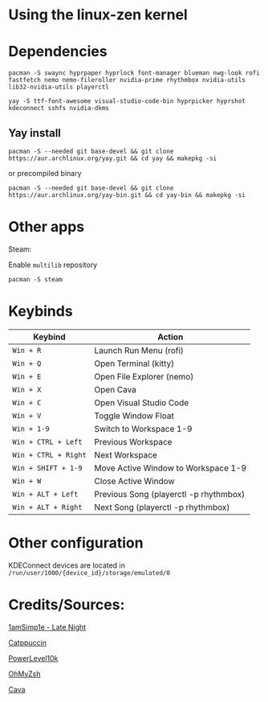 # Using the linux-zen kernel


# Dependencies

`pacman -S swaync hyprpaper hyprlock font-manager blueman nwg-look rofi fastfetch nemo nemo-fileroller nvidia-prime rhythmbox nvidia-utils lib32-nvidia-utils playerctl`

`yay -S ttf-font-awesome visual-studio-code-bin hyprpicker hyprshot kdeconnect sshfs nvidia-dkms`

## Yay install

`pacman -S --needed git base-devel && git clone https://aur.archlinux.org/yay.git && cd yay && makepkg -si`

or precompiled binary

`pacman -S --needed git base-devel && git clone https://aur.archlinux.org/yay-bin.git && cd yay-bin && makepkg -si`



# Other apps

Steam:

Enable `multilib` repository

`pacman -S steam`



# Keybinds

|        Keybind        |                  Action                  |
| --------------------- | ---------------------------------------- |
| `Win + R`             | Launch Run Menu (rofi)                   |
| `Win + Q`             | Open Terminal (kitty)                    |
| `Win + E`             | Open File Explorer (nemo)                |
| `Win + X`             | Open Cava                                |
| `Win + C`             | Open Visual Studio Code                  |
| `Win + V`             | Toggle Window Float                      |
| `Win + 1-9`           | Switch to Workspace 1-9                  |
| `Win + CTRL + Left`   | Previous Workspace                       |
| `Win + CTRL + Right`  | Next Workspace                           |
| `Win + SHIFT + 1-9`   | Move Active Window to Workspace 1-9      |
| `Win + W`             | Close Active Window                      |
| `Win + ALT + Left`    | Previous Song (playerctl -p rhythmbox)   |
| `Win + ALT + Right`   | Next Song (playerctl -p rhythmbox)       |


# Other configuration
KDEConnect devices are located in `/run/user/1000/{device_id}/storage/emulated/0`


# Credits/Sources:

[1amSimp1e - Late Night](https://github.com/1amSimp1e/dots)

[Catppuccin](https://github.com/catppuccin)

[PowerLevel10k](https://github.com/romkatz/powerlevel10k)

[OhMyZsh](https://github.com/ohmyzsh/ohmyzsh)

[Cava](https://github.com/karlstav/cava)
